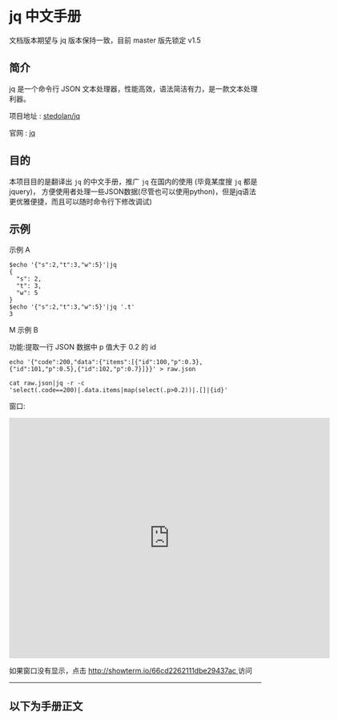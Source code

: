 # jq 中文手册

文档版本期望与 jq 版本保持一致，目前 master 版先锁定 v1.5

## 简介
jq 是一个命令行 JSON 文本处理器，性能高效，语法简洁有力，是一款文本处理利器。

项目地址 : [stedolan/jq](https://github.com/stedolan/jq)

官网 : [jq](https://stedolan.github.io/jq/)

## 目的
本项目目的是翻译出 `jq` 的中文手册，推广 `jq` 在国内的使用 (毕竟某度搜 `jq` 都是jquery)，
方便使用者处理一些JSON数据(尽管也可以使用python)，但是jq语法更优雅便捷，而且可以随时命令行下修改调试)

## 示例

示例 A

```jq
$echo '{"s":2,"t":3,"w":5}'|jq
{
  "s": 2,
  "t": 3,
  "w": 5
}
$echo '{"s":2,"t":3,"w":5}'|jq '.t'
3
```
M
示例 B

功能:提取一行 JSON 数据中 p 值大于 0.2 的 id

```jq
echo '{"code":200,"data":{"items":[{"id":100,"p":0.3},{"id":101,"p":0.5},{"id":102,"p":0.7}]}}' > raw.json

cat raw.json|jq -r -c 'select(.code==200)|.data.items|map(select(.p>0.2))|.[]|{id}'
```

窗口:
<div>
<embed src="http://showterm.io/66cd2262111dbe29437ac" width= 640 height= 480 />
</div>

如果窗口没有显示，点击 [http://showterm.io/66cd2262111dbe29437ac ](http://showterm.io/66cd2262111dbe29437ac) 访问


------------------------------
以下为手册正文
------------------------------

